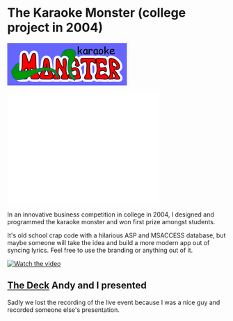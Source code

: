 # The Karaoke Monster (college project in 2004)

![Karaoke Monster](source/images/karaokemonster_logo.gif)

![Karaoke Monster](source/images/monster_peek_below.gif)

In an innovative business competition in college in 2004, I designed and programmed the karaoke monster and won first prize amongst students.

It's old school crap code with a hilarious ASP and MSACCESS database, but maybe someone will take the idea and build a more modern app out of syncing lyrics.  Feel free to use the branding or anything out of it.

[![Watch the video](https://img.youtube.com/vi/nVrwl0vSAo4/hqdefault.jpg)](https://youtu.be/nVrwl0vSAo4)  

## [The Deck](https://docs.google.com/presentation/d/1CWpgiDyyOa4kTY7x_Dn04d0BG8rYU77B1HCtEEP-pAw/edit?usp=sharing) Andy and I presented

Sadly we lost the recording of the live event because I was a nice guy and recorded someone else's presentation.
